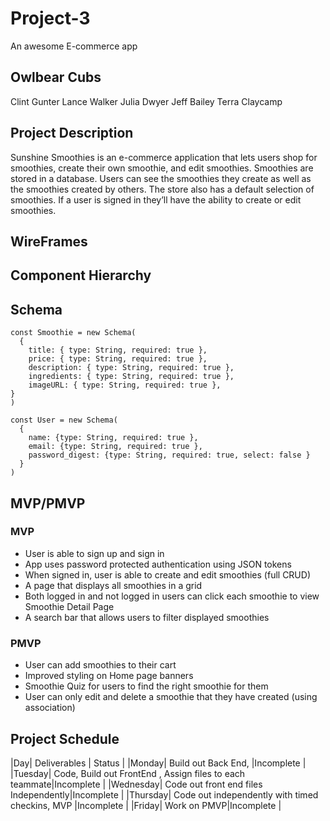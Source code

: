 # Project-3
An awesome E-commerce app

## Owlbear Cubs
Clint Gunter
Lance Walker
Julia Dwyer
Jeff Bailey
Terra Claycamp

## Project Description 
Sunshine Smoothies is an e-commerce application that lets users shop for smoothies, create their own smoothie, and edit smoothies. Smoothies are stored in a database. Users can see the smoothies they create as well as the smoothies created by others. The store also has a default selection of smoothies. If a user is signed in they’ll have the ability to create or edit smoothies.

## WireFrames
## Component Hierarchy
## Schema
  ```
  const Smoothie = new Schema(
    {
      title: { type: String, required: true },
      price: { type: String, required: true },
      description: { type: String, required: true },
      ingredients: { type: String, required: true },
      imageURL: { type: String, required: true },
  }
  )
  
  const User = new Schema(
    {
      name: {type: String, required: true },
      email: {type: String, required: true },
      password_digest: {type: String, required: true, select: false }
    }
  )
  ```
## MVP/PMVP

### MVP
* User is able to sign up and sign in
* App uses password protected authentication using JSON tokens
* When signed in, user is able to create and edit smoothies (full CRUD)
* A page that displays all smoothies in a grid
* Both logged in and not logged in users can click each smoothie to view Smoothie Detail Page
* A search bar that allows users to filter displayed smoothies

### PMVP
* User can add smoothies to their cart
* Improved styling on Home page banners
* Smoothie Quiz for users to find the right smoothie for them
* User can only edit and delete a smoothie that they have created (using association)

## Project Schedule
|Day| Deliverables | Status |
|Monday| Build out Back End, |Incomplete |
|Tuesday| Code, Build out FrontEnd , Assign files to each teammate|Incomplete |
|Wednesday| Code out front end files Independently|Incomplete |
|Thursday| Code out independently with timed checkins, MVP |Incomplete |
|Friday| Work on PMVP|Incomplete |
